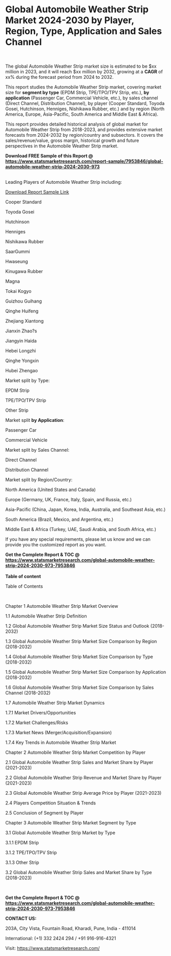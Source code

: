 <h1>Global Automobile Weather Strip Market 2024-2030 by Player, Region, Type, Application and Sales Channel</h1><br/><p>The global Automobile Weather Strip market size is estimated to be $xx million in 2023, and it will reach $xx million by 2032, growing at a <strong>CAGR</strong> of xx% during the forecast period from 2024 to 2032.</p><p>
 
 This report studies the Automobile Weather Strip market, covering market size for <strong>segment by type</strong> (EPDM Strip, TPE/TPO/TPV Strip, etc.), <strong>by application</strong> (Passenger Car, Commercial Vehicle, etc.), by sales channel (Direct Channel, Distribution Channel), by player (Cooper Standard, Toyoda Gosei, Hutchinson, Henniges, Nishikawa Rubber, etc.) and by region (North America, Europe, Asia-Pacific, South America and Middle East & Africa).</p><p>
 
 This report provides detailed historical analysis of global market for Automobile Weather Strip from 2018-2023, and provides extensive market forecasts from 2024-2032 by region/country and subsectors. It covers the sales/revenue/value, gross margin, historical growth and future perspectives in the Automobile Weather Strip market.</p><div><b>Download FREE Sample of this Report @ <a href="https://www.statsmarketresearch.com/download-free-sample/7953846/global-automobile-weather-strip-2024-2030-973">https://www.statsmarketresearch.com/report-sample/7953846/global-automobile-weather-strip-2024-2030-973</a></b></div><br><p>
 
 Leading Players of Automobile Weather Strip including:</p><p><a href="https://www.statsmarketresearch.com/download-free-sample/7953846/global-automobile-weather-strip-2024-2030-973">Download Report Sample Link</a></p><p>Cooper Standard</p><p>Toyoda Gosei</p><p>Hutchinson</p><p>Henniges</p><p>Nishikawa Rubber</p><p>SaarGummi</p><p>Hwaseung</p><p>Kinugawa Rubber</p><p>Magna</p><p>Tokai Kogyo</p><p>Guizhou Guihang</p><p>Qinghe Huifeng</p><p>Zhejiang Xiantong</p><p>Jianxin Zhao?s</p><p>Jiangyin Haida</p><p>Hebei Longzhi</p><p>Qinghe Yongxin</p><p>Hubei Zhengao</p><p>
 
 Market split by Type:</p><p>EPDM Strip</p><p>TPE/TPO/TPV Strip</p><p>Other Strip</p><p>
 
 Market split <strong>by Application</strong>:</p><p>Passenger Car</p><p>Commercial Vehicle</p><p>
 
 Market split by Sales Channel:</p><p>Direct Channel</p><p>Distribution Channel</p><p>
 
 Market split by Region/Country:</p><p>North America (United States and Canada)</p><p>Europe (Germany, UK, France, Italy, Spain, and Russia, etc.)</p><p>Asia-Pacific (China, Japan, Korea, India, Australia, and Southeast Asia, etc.)</p><p>South America (Brazil, Mexico, and Argentina, etc.)</p><p>Middle East & Africa (Turkey, UAE, Saudi Arabia, and South Africa, etc.)</p><p>
 
 If you have any special requirements, please let us know and we can provide you the customized report as you want.</p><div><b>Get the Complete Report & TOC @ <a href="https://www.statsmarketresearch.com/global-automobile-weather-strip-2024-2030-973-7953846">https://www.statsmarketresearch.com/global-automobile-weather-strip-2024-2030-973-7953846</a></b></div><br><b>Table of content</b><p>Table of Contents<br />
 
 <br />
 
 Chapter 1 Automobile Weather Strip Market Overview<br />
 
  1.1 Automobile Weather Strip Definition<br />
 
  1.2 Global Automobile Weather Strip Market Size Status and Outlook (2018-2032)<br />
 
  1.3 Global Automobile Weather Strip Market Size Comparison by Region (2018-2032)<br />
 
  1.4 Global Automobile Weather Strip Market Size Comparison by Type (2018-2032)<br />
 
  1.5 Global Automobile Weather Strip Market Size Comparison by Application (2018-2032)<br />
 
  1.6 Global Automobile Weather Strip Market Size Comparison by Sales Channel (2018-2032)<br />
 
  1.7 Automobile Weather Strip Market Dynamics<br />
 
  1.7.1 Market Drivers/Opportunities<br />
 
  1.7.2 Market Challenges/Risks<br />
 
  1.7.3 Market News (Merger/Acquisition/Expansion)<br />
 
  1.7.4 Key Trends in Automobile Weather Strip Market<br />
 
 Chapter 2 Automobile Weather Strip Market Competition by Player<br />
 
  2.1 Global Automobile Weather Strip Sales and Market Share by Player (2021-2023)<br />
 
  2.2 Global Automobile Weather Strip Revenue and Market Share by Player (2021-2023)<br />
 
  2.3 Global Automobile Weather Strip Average Price by Player (2021-2023)<br />
 
  2.4 Players Competition Situation & Trends<br />
 
  2.5 Conclusion of Segment by Player<br />
 
 Chapter 3 Automobile Weather Strip Market Segment by Type<br />
 
  3.1 Global Automobile Weather Strip Market by Type<br />
 
  3.1.1 EPDM Strip<br />
 
  3.1.2 TPE/TPO/TPV Strip<br />
 
  3.1.3 Other Strip<br />
 
  3.2 Global Automobile Weather Strip Sales and Market Share by Type (2018-2023)<br />
 
  <br><div><b>Get the Complete Report & TOC @ <a href="https://www.statsmarketresearch.com/global-automobile-weather-strip-2024-2030-973-7953846">https://www.statsmarketresearch.com/global-automobile-weather-strip-2024-2030-973-7953846</a></b></div></p>
 
 <b>CONTACT US:</b><br>
 
 203A, City Vista, Fountain Road, Kharadi, Pune, India - 411014 <br>
 
 International: (+1) 332 2424 294 / +91 916-916-4321<br>
 
 Visit: <a href="https://www.statsmarketresearch.com/">https://www.statsmarketresearch.com/</a>
 
 <br>